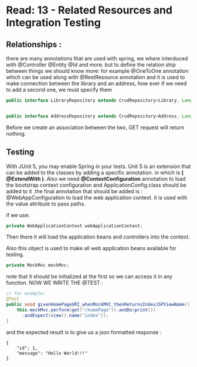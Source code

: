 

# Read: 13 - Related Resources and Integration Testing

## Relationships :

there are many annotations that are used with spring, we where interduced with @Controller @Entity @Id and more. but to define the relation ship between things we should know more: 
for example @OneToOne annotation which can be used along with @RestResource annotation and it is used to make connection between the library and an address, how ever if we need to add a second one, we must specify them 
``` java 
public interface LibraryRepository extends CrudRepository<Library, Long> {}


public interface AddressRepository extends CrudRepository<Address, Long> {}

```

Before we create an association between the two, GET request will return nothing.


## Testing 
With JUnit 5, you may enable Spring in your tests. Unit 5 is an extension that can be added to the classes by adding a specific annotation. in which is **( @ExtendWith )**.
Also we need **@ContextConfiguration** annotation to load the bootstrap context configuration and ApplicationConfig.class  should be added to it .the final annotation that should be added is :  @WebAppConfiguration to load the web application context. it is used with the value attribute to pass paths.


if we use: 
``` java 
private WebApplicationContext webApplicationContext;
```
Then there it will load  the application beans and controllers into the context.

Also this object is used to make all web application beans available for testing.
``` java 
private MockMvc mockMvc;
```` 
note that it should be initialized at the first so we can access it in any function. 
NOW WE WRITE THE @TEST :
``` java
// for example:
@Test
public void givenHomePageURI_whenMockMVC_thenReturnsIndexJSPViewName() {
    this.mockMvc.perform(get("/homePage")).andDo(print())
      .andExpect(view().name("index"));
}
```
and the expected result is to give us a json formatted response : 
``` 
{
    "id": 1,
    "message": "Hello World!!!"
}
```



